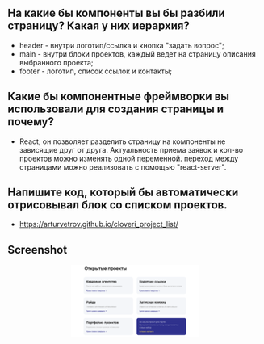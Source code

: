 ## На какие бы компоненты вы бы разбили страницу? Какая у них иерархия?

+ header - внутри логотип/ссылка и кнопка "задать вопрос";
+ main - внутри блоки проектов, каждый ведет на страницу описания выбранного проекта;
+ footer - логотип, список ссылок и контакты;

## Какие бы компонентные фреймворки вы использовали для создания страницы и почему?

+ React, он позволяет разделить страницу на компоненты не зависящие друг от друга. Актуальность приема заявок и кол-во проектов можно изменять одной переменной. переход между страницами можно реализовать с помощью "react-server".

## Напишите код, который бы автоматически отрисовывал блок со списком проектов.

+ https://arturvetrov.github.io/cloveri_project_list/

## Screenshot
<img src="./img/1.png" alt="Screenshot" style="max-width: 50%; margin: 0 auto;display: block;">